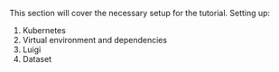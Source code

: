 This section will cover the necessary setup for the tutorial. Setting up:

1. Kubernetes
2. Virtual environment and dependencies
3. Luigi
4. Dataset
